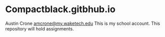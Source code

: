 # Compactblack.gitbhub.io
Austin Crone amcrone@my.waketech.edu
This is my school account.
This repository will hold assignments.